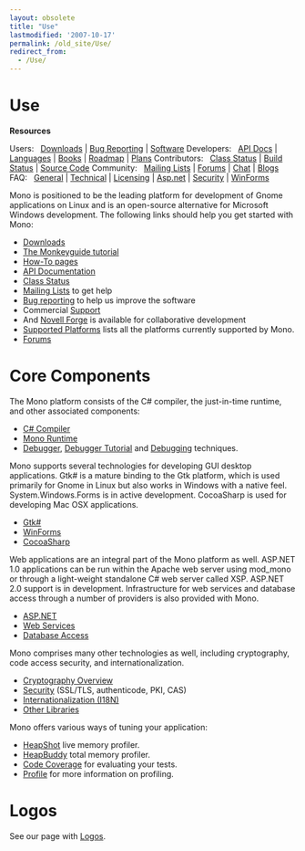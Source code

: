 ```yaml
---
layout: obsolete
title: "Use"
lastmodified: '2007-10-17'
permalink: /old_site/Use/
redirect_from:
  - /Use/
---
```


Use
===

**Resources**

Users:
  [Downloads]({{site.github.url}}/old_site/Downloads "Downloads") | [Bug Reporting]({{site.github.url}}/old_site/Bugs "Bugs") | [Software]({{site.github.url}}/old_site/Software "Software")
 Developers:
  [API Docs](http://www.go-mono.com/docs/) | [Languages]({{site.github.url}}/old_site/Languages "Languages") | [Books]({{site.github.url}}/old_site/Books "Books") | [Roadmap]({{site.github.url}}/old_site/Mono_Project_Roadmap) | [Plans]({{site.github.url}}/old_site/Plans "Plans")
 Contributors:
  [Class Status]({{site.github.url}}/old_site/Resources#api-completion-status-pages "Resources") | [Build Status](http://wrench.mono-project.com/builds) | [Source Code]({{site.github.url}}/old_site/SourceCodeRepository)
 Community:
  [Mailing Lists]({{site.github.url}}/old_site/Mailing_Lists "Mailing Lists") | [Forums](http://www.go-mono.com/forums/) | [Chat]({{site.github.url}}/old_site/IRC "IRC") | [Blogs](http://www.go-mono.com/monologue/)
 FAQ:
  [General]({{site.github.url}}/old_site/FAQ:_General "FAQ: General") | [Technical]({{site.github.url}}/old_site/FAQ:_Technical "FAQ: Technical") | [Licensing]({{site.github.url}}/old_site/FAQ:_Licensing "FAQ: Licensing") | [Asp.net]({{site.github.url}}/old_site/FAQ:_ASP.NET "FAQ: ASP.NET") | [Security]({{site.github.url}}/old_site/FAQ:_Security "FAQ: Security") | [WinForms]({{site.github.url}}/old_site/FAQ:_Winforms "FAQ: Winforms")

Mono is positioned to be the leading platform for development of Gnome applications on Linux and is an open-source alternative for Microsoft Windows development. The following links should help you get started with Mono:

-   [Downloads]({{site.github.url}}/old_site/Downloads "Downloads")
-   [The Monkeyguide tutorial]({{site.github.url}}/old_site/Monkeyguide "Monkeyguide")
-   [How-To pages]({{site.github.url}}/old_site/Howto "Howto")
-   [API Documentation](http://www.go-mono.com/docs/)
-   [Class Status]({{site.github.url}}/old_site/Resources#api-completion-status-pages "Resources")
-   [Mailing Lists]({{site.github.url}}/old_site/Mailing_Lists "Mailing Lists") to get help
-   [Bug reporting]({{site.github.url}}/old_site/Bugs "Bugs") to help us improve the software
-   Commercial [Support]({{site.github.url}}/old_site/Support "Support")
-   And [Novell Forge]({{site.github.url}}/old_site/Novell_Forge "Novell Forge") is available for collaborative development
-   [Supported Platforms]({{site.github.url}}/old_site/Supported_Platforms "Supported Platforms") lists all the platforms currently supported by Mono.
-   [Forums]({{site.github.url}}/old_site/Forums "Forums")

Core Components
===============

The Mono platform consists of the C\# compiler, the just-in-time runtime, and other associated components:

-   [C\# Compiler]({{site.github.url}}/old_site/CSharp_Compiler "CSharp Compiler")
-   [Mono Runtime]({{site.github.url}}/old_site/Mono:Runtime "Mono:Runtime")
-   [Debugger]({{site.github.url}}/old_site/Debugger "Debugger"), [Debugger Tutorial]({{site.github.url}}/old_site/Guide:Debugger "Guide:Debugger") and [Debugging]({{site.github.url}}/old_site/Debugging "Debugging") techniques.

Mono supports several technologies for developing GUI desktop applications. Gtk\# is a mature binding to the Gtk platform, which is used primarily for Gnome in Linux but also works in Windows with a native feel. System.Windows.Forms is in active development. CocoaSharp is used for developing Mac OSX applications.

-   [Gtk\#]({{site.github.url}}/old_site/GtkSharp "GtkSharp")
-   [WinForms]({{site.github.url}}/old_site/WinForms "WinForms")
-   [CocoaSharp]({{site.github.url}}/old_site/MonoMac)

Web applications are an integral part of the Mono platform as well. ASP.NET 1.0 applications can be run within the Apache web server using mod\_mono or through a light-weight standalone C\# web server called XSP. ASP.NET 2.0 support is in development. Infrastructure for web services and database access through a number of providers is also provided with Mono.

-   [ASP.NET]({{site.github.url}}/old_site/ASP.NET "ASP.NET")
-   [Web Services]({{site.github.url}}/old_site/Web_Services "Web Services")
-   [Database Access]({{site.github.url}}/old_site/Database_Access "Database Access")

Mono comprises many other technologies as well, including cryptography, code access security, and internationalization.

-   [Cryptography Overview]({{site.github.url}}/old_site/Cryptography "Cryptography")
-   [Security]({{site.github.url}}/old_site/FAQ:_Security "FAQ: Security") (SSL/TLS, authenticode, PKI, CAS)
-   [Internationalization (I18N)]({{site.github.url}}/old_site/Internationalization "Internationalization")
-   [Other Libraries]({{site.github.url}}/old_site/Libraries "Libraries")

Mono offers various ways of tuning your application:

-   [HeapShot]({{site.github.url}}/old_site/HeapShot "HeapShot") live memory profiler.
-   [HeapBuddy]({{site.github.url}}/old_site/HeapBuddy "HeapBuddy") total memory profiler.
-   [Code Coverage]({{site.github.url}}/old_site/Code_Coverage "Code Coverage") for evaluating your tests.
-   [Profile]({{site.github.url}}/old_site/Profile "Profile") for more information on profiling.

Logos
=====

See our page with [Logos]({{site.github.url}}/old_site/Logos "Logos").

